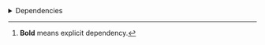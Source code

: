 <details>
<summary>Dependencies</summary>

|Dependency[^1]|Before|After|Package|Environments|
|-|-|-|-|-|
|**pip**|23.3.2|24.0|conda|*all envs* on {linux-64, osx-64, win-64}<br/>{lint, pl014, pl015, pl016, pl017, pl018, pl019, pl020, py310, py311, py312, py39} on osx-arm64|
|**pip**|23.3.1|24.0|conda|default on osx-arm64|
|**pytest-cov**|4.1.0|5.0.0|conda|{default, pl014, pl015, pl016, pl017, pl018, pl019, pl020, py310, py311, py312, py39} on *all platforms*|
|**hatchling**|1.21.1|1.24.2|conda|*all*|
|**hypothesis**|6.97.4|6.103.2|conda|{pl014, pl015, pl016, pl017, pl018, pl019, pl020, py310, py311, py312, py39} on {linux-64, osx-64, win-64}<br/>default on *all platforms*|
|**hypothesis**|6.97.1|6.103.2|conda|{pl017, pl018, pl019, pl020, py310, py311, py312, py39} on osx-arm64|
|**hypothesis**|6.97.2|6.103.2|conda|{pl014, pl015, pl016} on osx-arm64|
|**pre-commit**|3.6.0|3.7.1|conda|lint on *all platforms*|
|**pytest**|8.0.0|8.2.2|conda|{default, pl014, pl015, pl016, pl017, pl018, pl019, pl020, py310, py311, py312, py39} on *all platforms*|
|**polars**|0.20.6|0.20.31|conda|{lint, py310, py311, py312, py39} on *all platforms*<br/>default on {linux-64, osx-64, win-64}<br/>pl020 on win-64|
|**polars**|0.20.16|0.20.31|conda|pl020 on {linux-64, osx-64, osx-arm64}|
|**polars**|0.20.3|0.20.31|conda|default on osx-arm64|
|**python**|3.9.18|3.9.19|conda|py39 on *all platforms*|
|**python**|3.12.1|3.12.3|conda|{lint, py312} on *all platforms*<br/>default on {linux-64, osx-64, win-64}|
|**python**|3.12.0|3.12.3|conda|default on osx-arm64|
|**python**|3.11.7|3.11.9|conda|py311 on *all platforms*|
|**python**|3.10.13|3.10.14|conda|py310 on *all platforms*|
|typing_extensions|4.9.0||conda|{default, lint, py311, py312} on win-64|
|ca-certificates|2023.11.17|2024.6.2|conda|*all*|
|libcxx|16.0.6|17.0.6|conda|*all envs* on {osx-64, osx-arm64}|
|llvm-openmp|17.0.6|18.1.7|conda|*all envs* on osx-64<br/>{lint, pl014, pl015, pl016, pl017, pl018, pl019, pl020, py310, py311, py312, py39} on osx-arm64|
|llvm-openmp|17.0.5|18.1.7|conda|default on osx-arm64|
|packaging|23.2|24.1|conda|*all*|
|setuptools|69.0.3|70.0.0|conda|*all envs* on {linux-64, osx-64, win-64}<br/>{lint, pl014, pl015, pl016, pl017, pl018, pl019, pl020, py310, py311, py312, py39} on osx-arm64|
|setuptools|68.2.2|70.0.0|conda|default on osx-arm64|
|tzdata|2023d|2024a|conda|*all envs* on {linux-64, osx-64, win-64}<br/>{lint, pl014, pl015, pl016, pl017, pl018, pl019, pl020, py310, py311, py312, py39} on osx-arm64|
|tzdata|2023c|2024a|conda|default on osx-arm64|
|coverage|7.4.4|7.5.3|conda|{default, pl014, pl015, pl016, pl017, pl018, pl019, pl020, py310, py311, py312, py39} on *all platforms*|
|filelock|3.13.1|3.15.1|conda|lint on *all platforms*|
|importlib-metadata|7.0.1|7.1.0|conda|*all*|
|intel-openmp|2024.0.0|2024.1.0|conda|*all envs* on win-64|
|libexpat|2.5.0|2.6.2|conda|{default, lint, py311, py312} on *all platforms*|
|libhwloc|2.9.3|2.10.0|conda|*all envs* on win-64|
|libsqlite|3.45.2|3.46.0|conda|{pl014, pl015, pl016, pl017, pl018, pl019, pl020} on *all platforms*|
|libsqlite|3.44.2|3.46.0|conda|{default, lint, py310, py311, py312, py39} on *all platforms*|
|libzlib|1.2.13|1.3.1|conda|*all*|
|mkl|2024.0.0|2024.1.0|conda|*all envs* on win-64|
|ncurses|6.4.20240210|6.5|conda|{pl014, pl015, pl016, pl017, pl018, pl019, pl020} on {linux-64, osx-64, osx-arm64}|
|ncurses|6.4|6.5|conda|{default, lint, py310, py311, py312, py39} on {linux-64, osx-64, osx-arm64}|
|nodeenv|1.8.0|1.9.1|conda|lint on *all platforms*|
|openssl|3.2.1|3.3.1|conda|*all envs* on {linux-64, osx-64, win-64}<br/>{lint, pl014, pl015, pl016, pl017, pl018, pl019, pl020} on osx-arm64|
|openssl|3.2.0|3.3.1|conda|{default, py310, py311, py312, py39} on osx-arm64|
|pluggy|1.4.0|1.5.0|conda|*all*|
|pycparser|2.21|2.22|conda|lint on *all platforms*|
|tbb|2021.11.0|2021.12.0|conda|*all envs* on win-64|
|trove-classifiers|2024.1.8|2024.5.22|conda|*all*|
|typing_extensions|4.9.0|4.12.2|conda|{pl016, pl017, pl018, pl020, py310, py39} on *all platforms*<br/>pl019 on {linux-64, osx-64, osx-arm64}|
|vc14_runtime|14.38.33130|14.40.33810|conda|*all envs* on win-64|
|virtualenv|20.25.0|20.26.2|conda|lint on *all platforms*|
|vs2015_runtime|14.38.33130|14.40.33810|conda|*all envs* on win-64|
|wheel|0.42.0|0.43.0|conda|*all envs* on {linux-64, osx-64, win-64}<br/>{lint, pl014, pl015, pl016, pl017, pl018, pl019, pl020, py310, py311, py312, py39} on osx-arm64|
|wheel|0.41.3|0.43.0|conda|default on osx-arm64|
|zipp|3.17.0|3.19.2|conda|*all*|
|identify|2.5.33|2.5.36|conda|lint on *all platforms*|
|libopenblas|0.3.26|0.3.27|conda|*all envs* on {linux-64, osx-64}<br/>{lint, pl014, pl015, pl016, pl017, pl018, pl019, pl020, py310, py311, py312, py39} on osx-arm64|
|libopenblas|0.3.25|0.3.27|conda|default on osx-arm64|
|libxml2|2.12.4|2.12.7|conda|*all envs* on win-64|
|numpy|1.26.3|1.26.4|conda|{lint, py310, py311, py312, py39} on *all platforms*<br/>default on {linux-64, osx-64, win-64}|
|numpy|1.26.2|1.26.4|conda|default on osx-arm64|
|platformdirs|4.2.0|4.2.2|conda|lint on *all platforms*|
|ld_impl_linux-64|h41732ed_0|hf3520f5_4|conda|*all envs* on linux-64|
|libblas|21_win64_mkl|22_win64_mkl|conda|*all envs* on win-64|
|libblas|21_osxarm64_openblas|22_osxarm64_openblas|conda|{lint, pl014, pl015, pl016, pl017, pl018, pl019, pl020, py310, py311, py312, py39} on osx-arm64|
|libblas|20_osxarm64_openblas|22_osxarm64_openblas|conda|default on osx-arm64|
|libblas|21_osx64_openblas|22_osx64_openblas|conda|*all envs* on osx-64|
|libblas|21_linux64_openblas|22_linux64_openblas|conda|*all envs* on linux-64|
|libcblas|21_win64_mkl|22_win64_mkl|conda|*all envs* on win-64|
|libcblas|21_osxarm64_openblas|22_osxarm64_openblas|conda|{lint, pl014, pl015, pl016, pl017, pl018, pl019, pl020, py310, py311, py312, py39} on osx-arm64|
|libcblas|20_osxarm64_openblas|22_osxarm64_openblas|conda|default on osx-arm64|
|libcblas|21_osx64_openblas|22_osx64_openblas|conda|*all envs* on osx-64|
|libcblas|21_linux64_openblas|22_linux64_openblas|conda|*all envs* on linux-64|
|libgcc-ng|h807b86a_4|h77fa898_9|conda|*all envs* on linux-64|
|libgfortran|13_2_0_hd922786_2|13_2_0_hd922786_3|conda|{lint, pl014, pl015, pl016, pl017, pl018, pl019, pl020, py310, py311, py312, py39} on osx-arm64|
|libgfortran|13_2_0_hd922786_1|13_2_0_hd922786_3|conda|default on osx-arm64|
|libgfortran|13_2_0_h97931a8_2|13_2_0_h97931a8_3|conda|*all envs* on osx-64|
|libgfortran-ng|h69a702a_4|h69a702a_9|conda|*all envs* on linux-64|
|libgfortran5|hf226fd6_2|hf226fd6_3|conda|{lint, pl014, pl015, pl016, pl017, pl018, pl019, pl020, py310, py311, py312, py39} on osx-arm64|
|libgfortran5|hf226fd6_1|hf226fd6_3|conda|default on osx-arm64|
|libgfortran5|ha4646dd_4|h3d2ce59_9|conda|*all envs* on linux-64|
|libgfortran5|h2873a65_2|h2873a65_3|conda|*all envs* on osx-64|
|libgomp|h807b86a_4|h77fa898_9|conda|*all envs* on linux-64|
|liblapack|21_win64_mkl|22_win64_mkl|conda|*all envs* on win-64|
|liblapack|21_osxarm64_openblas|22_osxarm64_openblas|conda|{lint, pl014, pl015, pl016, pl017, pl018, pl019, pl020, py310, py311, py312, py39} on osx-arm64|
|liblapack|20_osxarm64_openblas|22_osxarm64_openblas|conda|default on osx-arm64|
|liblapack|21_osx64_openblas|22_osx64_openblas|conda|*all envs* on osx-64|
|liblapack|21_linux64_openblas|22_linux64_openblas|conda|*all envs* on linux-64|
|libstdcxx-ng|h7e041cc_4|hc0a3c3a_9|conda|*all envs* on linux-64|
|vc|hcf57466_18|h8a93ad2_20|conda|*all envs* on win-64|

</details>

[^1]: **Bold** means explicit dependency.
[^2]: Dependency got downgraded.
